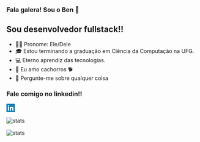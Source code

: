 ### Fala galera! Sou o Ben 👋

## Sou desenvolvedor fullstack!!
- 👨‍💻 Pronome: Ele/Dele 
- 🎓 Estou terminando a graduação em Ciência da Computação na UFG.
- 💻 Eterno aprendiz das tecnologias.
- 🥰 Eu amo cachorros 🐕
- 💬 Pergunte-me sobre qualquer coisa

### Fale comigo no linkedin!!
[<img align="left" alt="Ben | LinkedIn" width="22px" src="linkedin.png" />][linkedin]
<br />
<br />
<img height="140em" align="center" alt="stats" src="https://github-readme-stats.vercel.app/api?username=benhurfaria&count_private=true&theme=radical" height="400" />

<img height="140em" align="center" alt="stats" src="https://github-readme-stats.vercel.app/api/top-langs/?username=benhurfaria&show_icons=true&layout=compact&theme=radical" height="400" width="100"/>

[linkedin]: https://www.linkedin.com/in/ben-hur-faria-a057a21b2/
